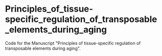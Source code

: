 # Principles_of_tissue-specific_regulation_of_transposable_elements_during_aging
Code for the Manuscript "Principles of tissue-specific regulation of transposable elements during aging".
